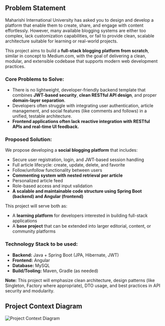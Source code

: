 ## Problem Statement

Maharishi International University has asked you to design and develop a platform that enable them to create, share, and engage with content effortlessly. However, many available blogging systems are either too complex, lack customization capabilities, or fail to provide clean, scalable architecture suitable for learning or real-world projects.

This project aims to build a **full-stack blogging platform from scratch**, similar in concept to Medium.com, with the goal of delivering a clean, modular, and extensible codebase that supports modern web development practices.

### Core Problems to Solve:
- There is no lightweight, developer-friendly backend template that combines **JWT-based security**, **clean RESTful API design**, and proper **domain-layer separation**.
- Developers often struggle with integrating user authentication, article management, and social features (like comments and follows) in a unified, testable architecture.
- **Frontend applications often lack reactive integration with RESTful APIs and real-time UI feedback.**

### Proposed Solution:
We propose developing a **social blogging platform** that includes:

-  Secure user registration, login, and JWT-based session handling
-  Full article lifecycle: create, update, delete, and favorite
-  Follow/unfollow functionality between users
-  **Commenting system with nested retrieval per article**
-  Personalized article feed
-  Role-based access and input validation
- **A scalable and maintainable code structure using Spring Boot (backend) and Angular (frontend)**

This project will serve both as:
- A **learning platform** for developers interested in building full-stack applications
- A **base project** that can be extended into larger editorial, content, or community platforms

### Technology Stack to be used:
- **Backend:** Java + Spring Boot (JPA, Hibernate, JWT)
- **Frontend:** Angular
- **Database:** MySQL
- **Build/Tooling:** Maven, Gradle (as needed)

**Note:** This project will emphasize clean architecture, design patterns (like Singleton, Factory where appropriate), DTO usage, and best practices in API security and modularity.


## Project Context Diagram
![Project Context Diagram](https://raw.githubusercontent.com/miu-cs/assignment2/assets/context-diagram.png)